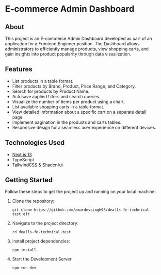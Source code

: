 # E-commerce Admin Dashboard
## About

This project is an E-commerce Admin Dashboard developed as part of an application for a Frontend Engineer position. The Dashboard allows administrators to efficiently manage products, view shopping carts, and gain insights into product popularity through data visualization.

## Features

- List products in a table format.
- Filter products by Brand, Product, Price Range, and Category.
- Search for products by Product Name.
- Autosave applied filters and search queries.
- Visualize the number of items per product using a chart.
- List available shopping carts in a table format.
- View detailed information about a specific cart on a separate detail page.
- Implement pagination in the products and carts tables.
- Responsive design for a seamless user experience on different devices.

## Technologies Used

- [Next.js 13](https://nextjs.org/)
- TypeScript
- TailwindCSS & Shadcn/ui

## Getting Started

Follow these steps to get the project up and running on your local machine:

1. Clone the repository:

   ```shell
   git clone https://github.com/amardevsingh98/dealls-fe-technical-test.git
   ```

2. Navigate to the project directory:

   ```shell
   cd dealls-fe-technical-test
   ```

3. Install project dependencies:

   ```shell
   npm install
   ```

3. Start the Development Server

   ```shell
   npm run dev
   ```